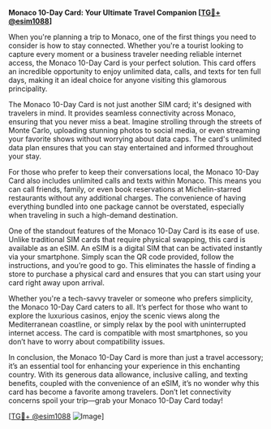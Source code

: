 **Monaco 10-Day Card: Your Ultimate Travel Companion [[TG💪+ @esim1088](https://t.me/s/esim1088)]**

When you're planning a trip to Monaco, one of the first things you need to consider is how to stay connected. Whether you're a tourist looking to capture every moment or a business traveler needing reliable internet access, the Monaco 10-Day Card is your perfect solution. This card offers an incredible opportunity to enjoy unlimited data, calls, and texts for ten full days, making it an ideal choice for anyone visiting this glamorous principality.

The Monaco 10-Day Card is not just another SIM card; it's designed with travelers in mind. It provides seamless connectivity across Monaco, ensuring that you never miss a beat. Imagine strolling through the streets of Monte Carlo, uploading stunning photos to social media, or even streaming your favorite shows without worrying about data caps. The card's unlimited data plan ensures that you can stay entertained and informed throughout your stay.

For those who prefer to keep their conversations local, the Monaco 10-Day Card also includes unlimited calls and texts within Monaco. This means you can call friends, family, or even book reservations at Michelin-starred restaurants without any additional charges. The convenience of having everything bundled into one package cannot be overstated, especially when traveling in such a high-demand destination.

One of the standout features of the Monaco 10-Day Card is its ease of use. Unlike traditional SIM cards that require physical swapping, this card is available as an eSIM. An eSIM is a digital SIM that can be activated instantly via your smartphone. Simply scan the QR code provided, follow the instructions, and you’re good to go. This eliminates the hassle of finding a store to purchase a physical card and ensures that you can start using your card right away upon arrival.

Whether you're a tech-savvy traveler or someone who prefers simplicity, the Monaco 10-Day Card caters to all. It’s perfect for those who want to explore the luxurious casinos, enjoy the scenic views along the Mediterranean coastline, or simply relax by the pool with uninterrupted internet access. The card is compatible with most smartphones, so you don’t have to worry about compatibility issues.

In conclusion, the Monaco 10-Day Card is more than just a travel accessory; it’s an essential tool for enhancing your experience in this enchanting country. With its generous data allowance, inclusive calling, and texting benefits, coupled with the convenience of an eSIM, it’s no wonder why this card has become a favorite among travelers. Don’t let connectivity concerns spoil your trip—grab your Monaco 10-Day Card today! 

[[TG💪+ @esim1088](https://t.me/s/esim1088) ![Image](https://i.postimg.cc/Y0z9fWf4/image.png)]